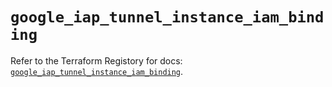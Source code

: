 # `google_iap_tunnel_instance_iam_binding`

Refer to the Terraform Registory for docs: [`google_iap_tunnel_instance_iam_binding`](https://www.terraform.io/docs/providers/google/r/iap_tunnel_instance_iam_binding).
